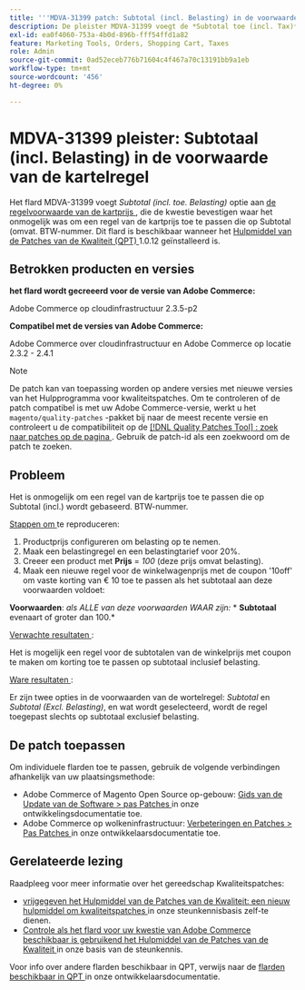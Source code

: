 ```yaml
---
title: '''MDVA-31399 patch: Subtotal (incl. Belasting) in de voorwaarde van de kartelregel"'
description: De pleister MDVA-31399 voegt de *Subtotal toe (incl. Tax)* option to [cart price rule condition](https://docs.magento.com/user-guide/v2.3/marketing/price-rules-cart-create.html#step-2-describe-the-conditions), fixing the issue where the out of a cart price rule based on Subtotal (incl. BTW-nummer. Deze patch is beschikbaar wanneer [Quality Patches Tool (QPT)] (/help/announcements/adobe-commerce-announcements/magento-quality-patches-released-new-tool-to-self-serve-quality-patches.md) 1.0.12 is geïnstalleerd.
exl-id: ea0f4060-753a-4b0d-896b-fff54ffd1a82
feature: Marketing Tools, Orders, Shopping Cart, Taxes
role: Admin
source-git-commit: 0ad52eceb776b71604c4f467a70c13191bb9a1eb
workflow-type: tm+mt
source-wordcount: '456'
ht-degree: 0%

---
```


# MDVA-31399 pleister: Subtotaal (incl. Belasting) in de voorwaarde van de kartelregel

Het flard MDVA-31399 voegt *Subtotal (incl. toe. Belasting)* optie aan [ de regelvoorwaarde van de kartprijs ](https://docs.magento.com/user-guide/v2.3/marketing/price-rules-cart-create.html#step-2-describe-the-conditions), die de kwestie bevestigen waar het onmogelijk was om een regel van de kartprijs toe te passen die op Subtotal (omvat. BTW-nummer. Dit flard is beschikbaar wanneer het [ Hulpmiddel van de Patches van de Kwaliteit (QPT) ](/help/announcements/adobe-commerce-announcements/magento-quality-patches-released-new-tool-to-self-serve-quality-patches.md) 1.0.12 geïnstalleerd is.

## Betrokken producten en versies

**het flard wordt gecreeerd voor de versie van Adobe Commerce:**

Adobe Commerce op cloudinfrastructuur 2.3.5-p2

**Compatibel met de versies van Adobe Commerce:**

Adobe Commerce over cloudinfrastructuur en Adobe Commerce op locatie 2.3.2 - 2.4.1

>[!NOTE]
>
>De patch kan van toepassing worden op andere versies met nieuwe versies van het Hulpprogramma voor kwaliteitspatches. Om te controleren of de patch compatibel is met uw Adobe Commerce-versie, werkt u het `magento/quality-patches` -pakket bij naar de meest recente versie en controleert u de compatibiliteit op de [[!DNL Quality Patches Tool] : zoek naar patches op de pagina ](https://devdocs.magento.com/quality-patches/tool.html#patch-grid) . Gebruik de patch-id als een zoekwoord om de patch te zoeken.

## Probleem

Het is onmogelijk om een regel van de kartprijs toe te passen die op Subtotal (incl.) wordt gebaseerd. BTW-nummer.

<u> Stappen om </u> te reproduceren:

1. Productprijs configureren om belasting op te nemen.
1. Maak een belastingregel en een belastingtarief voor 20%.
1. Creeer een product met **Prijs** = *100* (deze prijs omvat belasting).
1. Maak een nieuwe regel voor de winkelwagenprijs met de coupon &#39;10off&#39; om vaste korting van € 10 toe te passen als het subtotaal aan deze voorwaarden voldoet:

**Voorwaarden**: *als ALLE van deze voorwaarden WAAR zijn:*        * **Subtotaal** evenaart of groter dan 100.*

<u> Verwachte resultaten </u>:

Het is mogelijk een regel voor de subtotalen van de winkelprijs met coupon te maken om korting toe te passen op subtotaal inclusief belasting.

<u> Ware resultaten </u>:

Er zijn twee opties in de voorwaarden van de wortelregel: *Subtotal* en *Subtotal (Excl. Belasting)*, en wat wordt geselecteerd, wordt de regel toegepast slechts op subtotaal exclusief belasting.

## De patch toepassen

Om individuele flarden toe te passen, gebruik de volgende verbindingen afhankelijk van uw plaatsingsmethode:

* Adobe Commerce of Magento Open Source op-gebouw: [ Gids van de Update van de Software > pas Patches ](https://devdocs.magento.com/guides/v2.4/comp-mgr/patching/mqp.html) in onze ontwikkelingsdocumentatie toe.
* Adobe Commerce op wolkeninfrastructuur: [ Verbeteringen en Patches > Pas Patches ](https://devdocs.magento.com/cloud/project/project-patch.html) in onze ontwikkelaarsdocumentatie toe.

## Gerelateerde lezing

Raadpleeg voor meer informatie over het gereedschap Kwaliteitspatches:

* [ vrijgegeven het Hulpmiddel van de Patches van de Kwaliteit: een nieuw hulpmiddel om kwaliteitspatches ](/help/announcements/adobe-commerce-announcements/magento-quality-patches-released-new-tool-to-self-serve-quality-patches.md) in onze steunkennisbasis zelf-te dienen.
* [ Controle als het flard voor uw kwestie van Adobe Commerce beschikbaar is gebruikend het Hulpmiddel van de Patches van de Kwaliteit ](/help/support-tools/patches-available-in-qpt-tool/check-patch-for-magento-issue-with-magento-quality-patches.md) in onze basis van de steunkennis.

Voor info over andere flarden beschikbaar in QPT, verwijs naar de [ flarden beschikbaar in QPT ](https://devdocs.magento.com/quality-patches/tool.html#patch-grid) in onze ontwikkelaarsdocumentatie.
